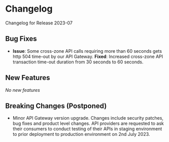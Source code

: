 # Changelog

Changelog for Release 2023-07

## Bug Fixes

- **Issue**: Some cross-zone API calls requiring more than 60 seconds gets http 504 time-out by our API Gateway. **Fixed**: Increased cross-zone API transaction time-out duration from 30 seconds to 60 seconds.

## New Features

*No new features*

## Breaking Changes (Postponed)

- Minor API Gateway version upgrade. Changes include security patches, bug fixes and product level changes. API providers are requested to ask their consumers to conduct testing of their APIs in staging environment to prior deployment to production environment on 2nd July 2023.